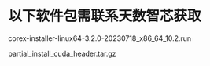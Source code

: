 # 以下软件包需联系天数智芯获取

corex-installer-linux64-3.2.0-20230718_x86_64_10.2.run

partial_install_cuda_header.tar.gz